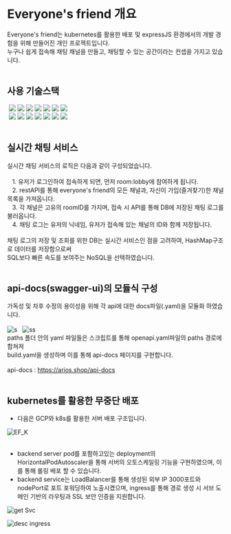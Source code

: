 # Everyone's friend 개요<br>
Everyone's friend는 kubernetes를 활용한 배포 및 expressJS 환경에서의 개발 경험을 위해 만들어진 개인 프로젝트입니다.<br>
누구나 쉽게 접속해 채팅 채널을 만들고, 채팅할 수 있는 공간이라는 컨셉을 가지고 있습니다.
<br><br>
## 사용 기술스택
  &nbsp;<img src="https://img.shields.io/badge/JavaScript-FFF064?style=for-the-badge&logo=JavaScript&logoColor=black">
  <img src="https://img.shields.io/badge/TypeScript-0078FF?style=for-the-badge&logo=TypeScript&logoColor=white">
  <img src="https://img.shields.io/badge/Node.js-7AF67A?style=for-the-badge&logo=Node.js&logoColor=black">
  <img src="https://img.shields.io/badge/Express-17202C?style=for-the-badge&logo=Express&logoColor=white">
  <img src="https://img.shields.io/badge/TypefORM-FF8C0A?style=for-the-badge&logo=Typeform&logoColor=black">
  <img src="https://img.shields.io/badge/MySQL-4479A1?style=for-the-badge&logo=MySQL&logoColor=white"> 
  <img src="https://img.shields.io/badge/Socket.io-F9FFFF?style=for-the-badge&logo=Socket.io&logoColor=black"> <br>
  &nbsp;<img src="https://img.shields.io/badge/Docker-2496ED?style=for-the-badge&logo=Docker&logoColor=white">
  <img src="https://img.shields.io/badge/Git-F05032?style=for-the-badge&logo=Git&logoColor=white">
  <img src="https://img.shields.io/badge/GitHub-000000?style=for-the-badge&logo=GitHub&logoColor=white">
  <img src="https://img.shields.io/badge/GCP-4285F4?style=for-the-badge&logo=Google Cloud&logoColor=white">
  <img src="https://img.shields.io/badge/Swagger-85EA2D?style=for-the-badge&logo=swagger&logoColor=black">
  <img src="https://img.shields.io/badge/Kubernetes-326CE5?style=for-the-badge&logo=Kubernetes&logoColor=white">
  <img src="https://img.shields.io/badge/MongoDB-47A248?style=for-the-badge&logo=MongoDB&logoColor=white">
<br><br>
## 실시간 채팅 서비스
실시간 채팅 서비스의 로직은 다음과 같이 구성되었습니다.<br><br>
&nbsp;&nbsp;&nbsp;1. 유저가 로그인하여 접속하게 되면, 먼저 room:lobby에 참여하게 됩니다.<br>
&nbsp;&nbsp;&nbsp;2. restAPI를 통해 everyone's friend의 모든 채널과, 자신이 가입(즐겨찾기)한 채널 목록을 가져옵니다.<br>
&nbsp;&nbsp;&nbsp;3. 각 채널은 고유의 roomID를 가지며, 접속 시 API를 통해 DB에 저장된 채팅 로그를 불러옵니다.<br>
&nbsp;&nbsp;&nbsp;4. 채팅 로그는 유저의 닉네임, 유저가 접속해 있는 채널의 ID와 함께 저장됩니다.<br><br>
채팅 로그의 저장 및 조회를 위한 DB는 실시간 서비스인 점을 고려하여, HashMap구조로 데이터를 저장함으로써<br>SQL보다 빠른 속도를 보여주는 NoSQL을 선택하였습니다. 
<br><br>
## api-docs(swagger-ui)의 모듈식 구성
가독성 및 차후 수정의 용이성을 위해 각 api에 대한 docs파일(.yaml)을 모듈화 하였습니다.<br><br>
![s](https://user-images.githubusercontent.com/81277145/176852569-8b14f49d-9d3b-4f4c-866e-98432e558a3b.png) &nbsp;
![ss](https://user-images.githubusercontent.com/81277145/176853147-f8a34222-bdaf-4a53-b693-e839f2d203b2.png) <br>
paths 폴더 안의 yaml 파일들은 스크립트를 통해 openapi.yaml파일의 paths 경로에 합쳐져<br> build.yaml을 생성하며 이를 통해 api-docs 페이지를 구현합니다.<br>
<br> api-docs : https://arios.shop/api-docs <br><br>
## kubernetes를 활용한 무중단 배포
* 다음은 GCP와 k8s를 활용한 서버 배포 구조입니다.

![EF_K](https://user-images.githubusercontent.com/81277145/177138112-337b15fc-4bfe-4c1c-8ca1-eb0c14d50d44.png) <br><br>
* backend server pod를 포함하고있는 deployment의 HorizontalPodAutoscaler을 통해 서버의 오토스케일링 기능을 구현하였으며, 이를 통해 롤링 배포 할 수 있습니다. <br>
* backend service는 LoadBalancer를 통해 생성된 외부 IP 3000포트와 nodePort로 포트 포워딩하여 노출시켰으며, 
ingress를 통해 경로 생성 시 서브 도메인 기반의 라우팅과 SSL 보안 인증을 지원합니다.<br>

![get Svc](https://user-images.githubusercontent.com/81277145/177145829-87c0e7bc-041f-422a-9344-8cf6d5d92417.png) <br>

![desc ingress](https://user-images.githubusercontent.com/81277145/177145845-86eaa0e1-270a-4b6e-afbc-c9da7d97ff2e.png)

